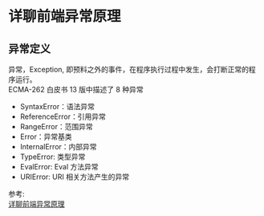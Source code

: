 # 详聊前端异常原理
## 异常定义
异常，Exception, 即预料之外的事件，在程序执行过程中发生，会打断正常的程序运行。  
ECMA-262 白皮书 13 版中描述了 8 种异常  
- SyntaxError：语法异常
- ReferenceError：引用异常
- RangeError：范围异常
- Error：异常基类
- InternalError：内部异常
- TypeError: 类型异常
- EvalError: Eval 方法异常
- URIError: URI 相关方法产生的异常



参考:  
[详聊前端异常原理](https://mp.weixin.qq.com/s/NhqIOCHQrR1h4DKbnCP_yw)
